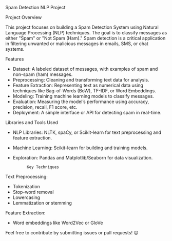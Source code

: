 Spam Detection NLP Project

Project Overview

This project focuses on building a Spam Detection System using Natural Language Processing (NLP) techniques. The goal is to classify messages as either "Spam" or "Not Spam (Ham)." Spam detection is a critical application in filtering unwanted or malicious messages in emails, SMS, or chat systems.

Features

- Dataset: A labeled dataset of messages, with examples of spam and non-spam (ham) messages.
- Preprocessing: Cleaning and transforming text data for analysis.
- Feature Extraction: Representing text as numerical data using techniques like Bag-of-Words (BoW), TF-IDF, or Word Embeddings.
- Modeling: Training machine learning models to classify messages.
- Evaluation: Measuring the model’s performance using accuracy, precision, recall, F1 score, etc.
- Deployment: A simple interface or API for detecting spam in real-time.


Libraries and Tools Used

- NLP Libraries: NLTK, spaCy, or Scikit-learn for text preprocessing and feature extraction.
- Machine Learning: Scikit-learn for building and training models.
- Exploration: Pandas and Matplotlib/Seaborn for data visualization.


            Key Techniques

Text Preprocessing:
- Tokenization
- Stop-word removal
- Lowercasing
- Lemmatization or stemming


Feature Extraction:
- Word embeddings like Word2Vec or GloVe



Feel free to contribute by submitting issues or pull requests! 😊


